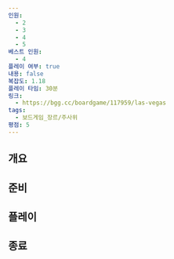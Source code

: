 ```yaml
---
인원:
  - 2
  - 3
  - 4
  - 5
베스트 인원:
  - 4
플레이 여부: true
내용: false
복잡도: 1.18
플레이 타임: 30분
링크:
  - https://bgg.cc/boardgame/117959/las-vegas
tags:
  - 보드게임_장르/주사위
평점: 5
---
```

## 개요
## 준비
## 플레이
## 종료